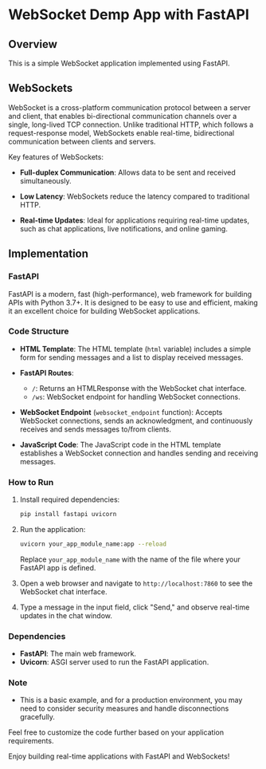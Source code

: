 # WebSocket Demp App with FastAPI

## Overview

This is a simple WebSocket application implemented using FastAPI.

## WebSockets

WebSocket is a cross-platform communication protocol between a server and client, that enables bi-directional communication channels over a single, long-lived TCP connection. Unlike traditional HTTP, which follows a request-response model, WebSockets enable real-time, bidirectional communication between clients and servers.

Key features of WebSockets:

- **Full-duplex Communication**: Allows data to be sent and received simultaneously.
  
- **Low Latency**: WebSockets reduce the latency compared to traditional HTTP.

- **Real-time Updates**: Ideal for applications requiring real-time updates, such as chat applications, live notifications, and online gaming.

## Implementation

### FastAPI

FastAPI is a modern, fast (high-performance), web framework for building APIs with Python 3.7+. It is designed to be easy to use and efficient, making it an excellent choice for building WebSocket applications.

### Code Structure

- **HTML Template**: The HTML template (`html` variable) includes a simple form for sending messages and a list to display received messages.

- **FastAPI Routes**:
  - `/`: Returns an HTMLResponse with the WebSocket chat interface.
  - `/ws`: WebSocket endpoint for handling WebSocket connections.

- **WebSocket Endpoint** (`websocket_endpoint` function): Accepts WebSocket connections, sends an acknowledgment, and continuously receives and sends messages to/from clients.

- **JavaScript Code**: The JavaScript code in the HTML template establishes a WebSocket connection and handles sending and receiving messages.

### How to Run

1. Install required dependencies:

   ```bash
   pip install fastapi uvicorn
   ```

2. Run the application:

   ```bash
   uvicorn your_app_module_name:app --reload
   ```

   Replace `your_app_module_name` with the name of the file where your FastAPI app is defined.

3. Open a web browser and navigate to `http://localhost:7860` to see the WebSocket chat interface.

4. Type a message in the input field, click "Send," and observe real-time updates in the chat window.

### Dependencies

- **FastAPI**: The main web framework.
- **Uvicorn**: ASGI server used to run the FastAPI application.

### Note

- This is a basic example, and for a production environment, you may need to consider security measures and handle disconnections gracefully.

Feel free to customize the code further based on your application requirements.

Enjoy building real-time applications with FastAPI and WebSockets!